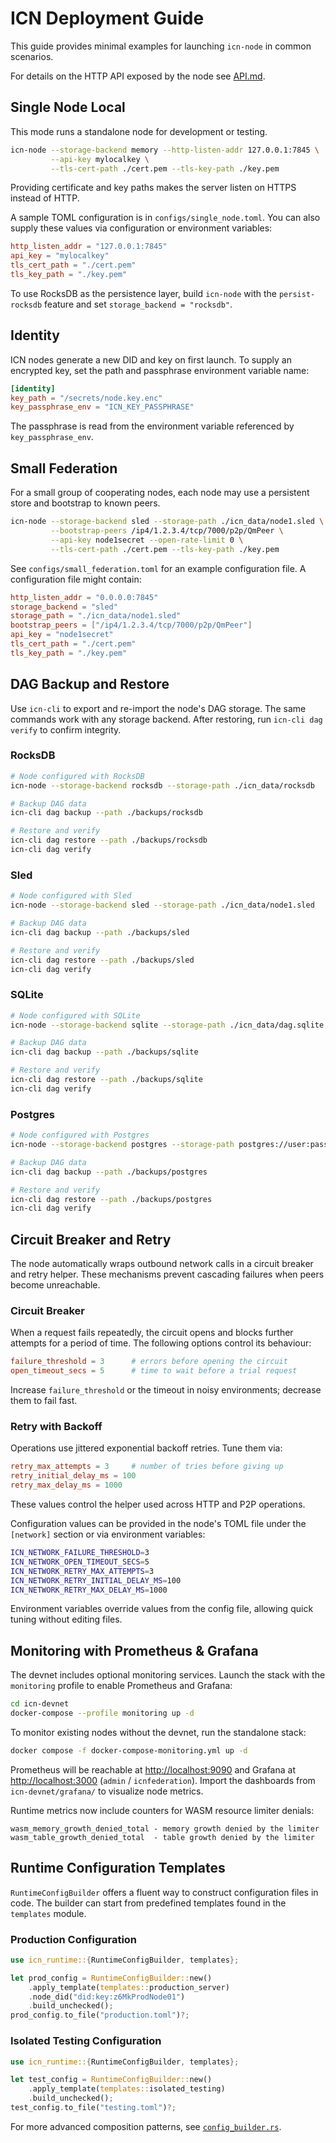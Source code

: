 # ICN Deployment Guide

This guide provides minimal examples for launching `icn-node` in common scenarios.

For details on the HTTP API exposed by the node see [API.md](API.md).

## Single Node Local

This mode runs a standalone node for development or testing.

```bash
icn-node --storage-backend memory --http-listen-addr 127.0.0.1:7845 \
         --api-key mylocalkey \
         --tls-cert-path ./cert.pem --tls-key-path ./key.pem
```

Providing certificate and key paths makes the server listen on HTTPS instead of HTTP.

A sample TOML configuration is in `configs/single_node.toml`.
You can also supply these values via configuration or environment variables:

```toml
http_listen_addr = "127.0.0.1:7845"
api_key = "mylocalkey"
tls_cert_path = "./cert.pem"
tls_key_path = "./key.pem"
```

To use RocksDB as the persistence layer, build `icn-node` with the
`persist-rocksdb` feature and set `storage_backend = "rocksdb"`.

## Identity

ICN nodes generate a new DID and key on first launch. To supply an encrypted
key, set the path and passphrase environment variable name:

```toml
[identity]
key_path = "/secrets/node.key.enc"
key_passphrase_env = "ICN_KEY_PASSPHRASE"
```

The passphrase is read from the environment variable referenced by
`key_passphrase_env`.

## Small Federation

For a small group of cooperating nodes, each node may use a persistent store and
bootstrap to known peers.

```bash
icn-node --storage-backend sled --storage-path ./icn_data/node1.sled \
         --bootstrap-peers /ip4/1.2.3.4/tcp/7000/p2p/QmPeer \
         --api-key node1secret --open-rate-limit 0 \
         --tls-cert-path ./cert.pem --tls-key-path ./key.pem
```

See `configs/small_federation.toml` for an example configuration file.
A configuration file might contain:

```toml
http_listen_addr = "0.0.0.0:7845"
storage_backend = "sled"
storage_path = "./icn_data/node1.sled"
bootstrap_peers = ["/ip4/1.2.3.4/tcp/7000/p2p/QmPeer"]
api_key = "node1secret"
tls_cert_path = "./cert.pem"
tls_key_path = "./key.pem"
```

## DAG Backup and Restore

Use `icn-cli` to export and re-import the node's DAG storage. The same commands
work with any storage backend. After restoring, run `icn-cli dag verify` to
confirm integrity.

### RocksDB

```bash
# Node configured with RocksDB
icn-node --storage-backend rocksdb --storage-path ./icn_data/rocksdb

# Backup DAG data
icn-cli dag backup --path ./backups/rocksdb

# Restore and verify
icn-cli dag restore --path ./backups/rocksdb
icn-cli dag verify
```

### Sled

```bash
# Node configured with Sled
icn-node --storage-backend sled --storage-path ./icn_data/node1.sled

# Backup DAG data
icn-cli dag backup --path ./backups/sled

# Restore and verify
icn-cli dag restore --path ./backups/sled
icn-cli dag verify
```

### SQLite

```bash
# Node configured with SQLite
icn-node --storage-backend sqlite --storage-path ./icn_data/dag.sqlite

# Backup DAG data
icn-cli dag backup --path ./backups/sqlite

# Restore and verify
icn-cli dag restore --path ./backups/sqlite
icn-cli dag verify
```

### Postgres

```bash
# Node configured with Postgres
icn-node --storage-backend postgres --storage-path postgres://user:pass@localhost/icn_dag

# Backup DAG data
icn-cli dag backup --path ./backups/postgres

# Restore and verify
icn-cli dag restore --path ./backups/postgres
icn-cli dag verify
```

## Circuit Breaker and Retry

The node automatically wraps outbound network calls in a circuit breaker and retry helper. These mechanisms prevent cascading failures when peers become unreachable.

### Circuit Breaker

When a request fails repeatedly, the circuit opens and blocks further attempts for a period of time. The following options control its behaviour:

```toml
failure_threshold = 3      # errors before opening the circuit
open_timeout_secs = 5      # time to wait before a trial request
```

Increase `failure_threshold` or the timeout in noisy environments; decrease them to fail fast.

### Retry with Backoff

Operations use jittered exponential backoff retries. Tune them via:

```toml
retry_max_attempts = 3     # number of tries before giving up
retry_initial_delay_ms = 100
retry_max_delay_ms = 1000
```

These values control the helper used across HTTP and P2P operations.

Configuration values can be provided in the node's TOML file under the `[network]`
section or via environment variables:

```bash
ICN_NETWORK_FAILURE_THRESHOLD=3
ICN_NETWORK_OPEN_TIMEOUT_SECS=5
ICN_NETWORK_RETRY_MAX_ATTEMPTS=3
ICN_NETWORK_RETRY_INITIAL_DELAY_MS=100
ICN_NETWORK_RETRY_MAX_DELAY_MS=1000
```

Environment variables override values from the config file, allowing quick tuning
without editing files.

## Monitoring with Prometheus & Grafana

The devnet includes optional monitoring services. Launch the stack with the
`monitoring` profile to enable Prometheus and Grafana:

```bash
cd icn-devnet
docker-compose --profile monitoring up -d
```

To monitor existing nodes without the devnet, run the standalone stack:
```bash
docker compose -f docker-compose-monitoring.yml up -d
```

Prometheus will be reachable at <http://localhost:9090> and Grafana at
<http://localhost:3000> (`admin` / `icnfederation`). Import the dashboards from
`icn-devnet/grafana/` to visualize node metrics.

Runtime metrics now include counters for WASM resource limiter denials:

```text
wasm_memory_growth_denied_total - memory growth denied by the limiter
wasm_table_growth_denied_total  - table growth denied by the limiter
```

## Runtime Configuration Templates

`RuntimeConfigBuilder` offers a fluent way to construct configuration files in
code. The builder can start from predefined templates found in the
`templates` module.

### Production Configuration

```rust
use icn_runtime::{RuntimeConfigBuilder, templates};

let prod_config = RuntimeConfigBuilder::new()
    .apply_template(templates::production_server)
    .node_did("did:key:z6MkProdNode01")
    .build_unchecked();
prod_config.to_file("production.toml")?;
```

### Isolated Testing Configuration

```rust
use icn_runtime::{RuntimeConfigBuilder, templates};

let test_config = RuntimeConfigBuilder::new()
    .apply_template(templates::isolated_testing)
    .build_unchecked();
test_config.to_file("testing.toml")?;
```

For more advanced composition patterns, see
[`config_builder.rs`](../crates/icn-runtime/examples/config_builder.rs).


